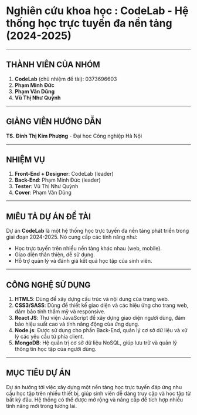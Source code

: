 # Nghiên cứu khoa học : CodeLab - Hệ thống học trực tuyến đa nền tảng (2024-2025)

---

## THÀNH VIÊN CỦA NHÓM

1. **CodeLab** (chủ nhiệm đề tài): 0373696603
2. **Phạm Minh Đức**
3. **Phạm Văn Dũng**
4. **Vũ Thị Như Quỳnh**

---

## GIẢNG VIÊN HƯỚNG DẪN

**TS. Đinh Thị Kim Phượng** - Đại học Công nghiệp Hà Nội

---

## NHIỆM VỤ

1. **Front-End + Designer**: CodeLab (leader)
2. **Back-End**: Phạm Minh Đức (leader)
3. **Tester**: Vũ Thị Như Quỳnh
4. **Cover**: Phạm Văn Dũng

---

## MIÊU TẢ DỰ ÁN ĐỀ TÀI

Dự án **CodeLab** là một hệ thống học trực tuyến đa nền tảng phát triển trong giai đoạn 2024-2025. Nó cung cấp các tính năng như:

- Học trực tuyến trên nhiều nền tảng khác nhau (web, mobile).
- Giao diện thân thiện, dễ sử dụng.
- Hỗ trợ quản lý và đánh giá kết quả học tập của sinh viên.

---

## CÔNG NGHỆ SỬ DỤNG

1. **HTML5**: Dùng để xây dựng cấu trúc và nội dung của trang web.
2. **CSS3/SASS**: Dùng để thiết kế giao diện và các hiệu ứng cho trang web, đảm bảo tính thẩm mỹ và responsive.
3. **React JS**: Thư viện JavaScript để xây dựng giao diện người dùng, đảm bảo hiệu suất cao và tính năng động của ứng dụng.
4. **Node.js**: Được sử dụng cho phần Back-End, quản lý cơ sở dữ liệu và xử lý các yêu cầu từ phía client.
5. **MongoDB**: Hệ quản trị cơ sở dữ liệu NoSQL, giúp lưu trữ và quản lý thông tin học tập của người dùng.

---

## MỤC TIÊU DỰ ÁN

Dự án hướng tới việc xây dựng một nền tảng học trực tuyến đáp ứng nhu cầu học tập trên nhiều thiết bị, giúp sinh viên dễ dàng truy cập và học tập từ bất kỳ đâu. Hệ thống có thể được mở rộng và nâng cấp để tích hợp nhiều tính năng mới trong tương lai.
